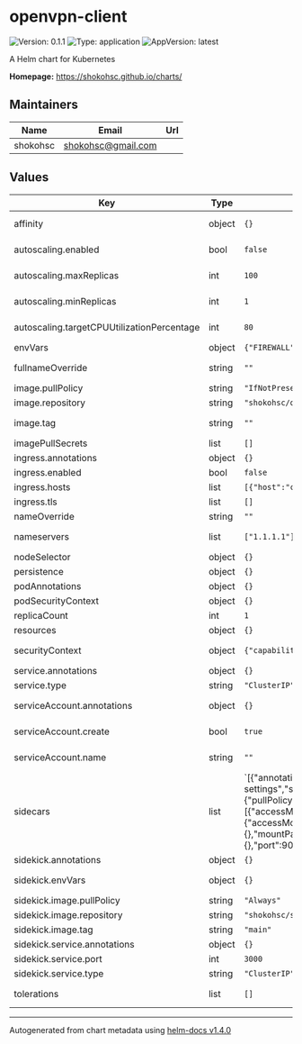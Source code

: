 # openvpn-client

![Version: 0.1.1](https://img.shields.io/badge/Version-0.1.1-informational?style=flat-square) ![Type: application](https://img.shields.io/badge/Type-application-informational?style=flat-square) ![AppVersion: latest](https://img.shields.io/badge/AppVersion-latest-informational?style=flat-square)

A Helm chart for Kubernetes

**Homepage:** <https://shokohsc.github.io/charts/>

## Maintainers

| Name | Email | Url |
| ---- | ------ | --- |
| shokohsc | shokohsc@gmail.com |  |

## Values

| Key | Type | Default | Description |
|-----|------|---------|-------------|
| affinity | object | `{}` | node/pod affinities (requires Kubernetes >=1.6) |
| autoscaling.enabled | bool | `false` | HorizontalPodAutoscaler toggle |
| autoscaling.maxReplicas | int | `100` | HorizontalPodAutoscaler maximum replicas |
| autoscaling.minReplicas | int | `1` | HorizontalPodAutoscaler minimum replicas |
| autoscaling.targetCPUUtilizationPercentage | int | `80` | HorizontalPodAutoscaler targetCPUUtilizationPercentage |
| envVars | object | `{"FIREWALL":"","ROUTE":"192.168.1.0/24","TZ":"UTC"}` | Pod environment variables |
| fullnameOverride | string | `""` | release full release name override option |
| image.pullPolicy | string | `"IfNotPresent"` | container image pull policy |
| image.repository | string | `"shokohsc/openvpn-client"` | container image repository |
| image.tag | string | `""` | container image tag or Chart appVersion if undefined |
| imagePullSecrets | list | `[]` | registry secret |
| ingress.annotations | object | `{}` | Ingress annotations |
| ingress.enabled | bool | `false` | Ingress toggle |
| ingress.hosts | list | `[{"host":"chart-example.local","paths":[]}]` | Ingress hosts entries |
| ingress.tls | list | `[]` | Ingress tls entries |
| nameOverride | string | `""` | release name override option |
| nameservers | list | `["1.1.1.1"]` | Upstream nameservers for vpn to use |
| nodeSelector | object | `{}` | node labels for pod assignment |
| persistence | object | `{}` |  |
| podAnnotations | object | `{}` | Pod annotations |
| podSecurityContext | object | `{}` | Pod security group context |
| replicaCount | int | `1` | pods replica count |
| resources | object | `{}` | pod resource requests & limits |
| securityContext | object | `{"capabilities":{"add":["NET_ADMIN"]}}` | Deployment security group context |
| service.annotations | object | `{}` | Service annotations |
| service.type | string | `"ClusterIP"` | Service type |
| serviceAccount.annotations | object | `{}` | Annotations to add to the service account |
| serviceAccount.create | bool | `true` | Specifies whether a service account should be created |
| serviceAccount.name | string | `""` | The name of the service account to use |
| sidecars | list | `[{"annotations":{},"configMap":{"mountPath":"/cfg","name":"transmission-settings","source":"/cfg/settings.json","target":"/config/settings.json"},"envVars":{"TZ":"UTC"},"image":{"pullPolicy":"IfNotPresent","repository":"linuxserver/transmission","tag":"latest"},"name":"transmission","persistence":[{"accessModes":["ReadWriteOnce"],"annotations":{},"mountPath":"/config","name":"config","size":"200Mi"},{"accessModes":["ReadWriteOnce"],"annotations":{},"mountPath":"/downloads","name":"download","size":"1Gi"}],"resources":{},"service":{"annotations":{},"port":9091,"type":"ClusterIP"},"startupProbe":"ps -fe | grep '/usr/bin/trans[m]ission-daemon -g /config -c /watch -f'"}]` | Pod sidecars |
| sidekick.annotations | object | `{}` | Sidekick pod annotations |
| sidekick.envVars | object | `{}` | Sidekick pod environment variables |
| sidekick.image.pullPolicy | string | `"Always"` | container image pull policy |
| sidekick.image.repository | string | `"shokohsc/sidekick"` | Sidekick image repository |
| sidekick.image.tag | string | `"main"` | Sidekick image tag |
| sidekick.service.annotations | object | `{}` | Sidekick service annotations |
| sidekick.service.port | int | `3000` | Sidekick service port |
| sidekick.service.type | string | `"ClusterIP"` | Sidekick service type |
| tolerations | list | `[]` | node taints to tolerate (requires Kubernetes >=1.6) |

----------------------------------------------
Autogenerated from chart metadata using [helm-docs v1.4.0](https://github.com/norwoodj/helm-docs/releases/v1.4.0)
